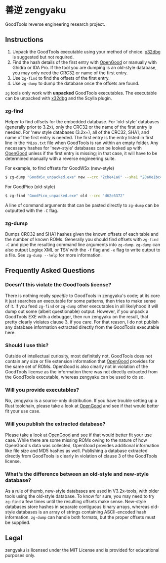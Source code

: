 # 善逆 zengyaku

GoodTools reverse engineering research project. 

## Instructions

1. Unpack the GoodTools executable using your method of choice. [x32dbg](https://x64dbg.com) is suggested but not required.
2. Find the hash details of the first entry with [OpenGood](https://github.com/SnowflakePowered/opengood) or manually with Ghidra or IDA Pro. If the tool you are dumping is an old-style database, you may only need the CRC32 or name of the first entry.
3. Use `zg-find` to find the offsets of the first entry.
4. Use `zg-dump` to dump the database once the offsets are found.

`zg` tools only work with **unpacked** GoodTools executables. The executable can be unpacked with [x32dbg](https://x64dbg.com) and the Scylla plugin.

### zg-find

Helper to find offsets for the embedded database. For 'old-style' databases (generally prior to 3.2x), only the CRC32 or the name of the first entry is needed. For 'new style databases (3.2x+), all of the CRC32, SHA1, and name of the first entry is needed.
The first entry is the entry listed in first line in the `*Miss.txt` file when GoodTools is ran within an empty folder. 
Any necessary hashes for 'new-style' databases can be looked up with [OpenGood](https://github.com/SnowflakePowered/opengood) unless if the first entry is missing; in that case, it will have to be determined manually with a reverse engineering suite.

For example, to find offsets for GoodWSx (new-style)
```bash
$ zg-dump "GoodWSx_unpacked.exe" new --crc "2cbe41a6" --sha1 "28a0e1bccc4c10a57379f87c67c6c5ecf07fb0f4" --name "#Wonderwitch Promo Beta Demo by Dox (PD)"     
```

For GoodPico (old-style)
```bash
$ zg-find "GoodPico_unpacked.exe" old --crc "d62e3372"
```

A line of command arguments that can be pasted directly to `zg-dump` can be outputted with the `-C` flag.

### zg-dump
Dumps CRC32 and SHA1 hashes given the known offsets of each table and the number of known ROMs. Generally you should find offsets with `zg-find -C` and pipe the resulting command line arguments into `zg-dump`. 
`zg-dump` can also output Logiqx XML or TSV with the `-f` flag and `-o` flag to write output to a file. See `zg-dump --help` for more information.

## Frequently Asked Questions

### Doesn't this violate the GoodTools license?
There is nothing really *specific* to GoodTools in zengyaku's code; at its core it just searches an executable for some patterns, then tries to make sense of it. If you feed `zg-find` or `zg-dump` other executables in all likelyhood it will dump out some (albeit questionable) output. However, if you unpack a GoodTools EXE with a debugger, then run zengyaku on the result, that pretty clearly violates clause 3, if you care. For that reason, I do not publish any database information extracted directly from the GoodTools executable here.

### Should I use this?
Outside of intellectual curiosity, most definitely not. GoodTools does not contain any size or file extension information that [OpenGood](https://github.com/SnowflakePowered/opengood) provides for the same set of ROMs. OpenGood is also clearly not in violation of the GoodTools license as the information there was not directly extracted from the GoodTools executable, whereas zengyaku can be used to do so.

### Will you provide executables?
No, zengyaku is a source-only distribution. If you have trouble setting up a Rust toolchain, please take a look at [OpenGood](https://github.com/SnowflakePowered/opengood) and see if that would better fit your use case.

### Will you publish the extracted database?
Please take a look at [OpenGood](https://github.com/SnowflakePowered/opengood) and see if that would better fit your use case. While there are some missing ROMs owing to the nature of how OpenGood's data was collected, OpenGood provides additional information like file size and MD5 hashes as well. Publishing a database extracted directly from GoodTools is clearly in violation of clause 3 of the GoodTools license.

### What's the difference between an old-style and new-style database?
As a rule of thumb, new-style databases are used in V3.2x-tools, with older tools using the old-style database. To know for sure, you may need to try `zg-find` a few times until the resulting offsets make sense. New-style databases store hashes in separate contiguous binary arrays, whereas old-style databases is an array of strings containing ASCII-encoded hash information. `zg-dump` can handle both formats, but the proper offsets must be supplied. 

## Legal
zengyaku is licensed under the MIT License and is provided for educational purposes only.
